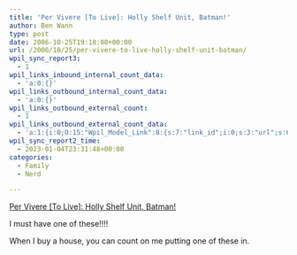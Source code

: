 ```yaml
---
title: 'Per Vivere [To Live]: Holly Shelf Unit, Batman!'
author: Ben Wann
type: post
date: 2006-10-25T19:18:08+00:00
url: /2006/10/25/per-vivere-to-live-holly-shelf-unit-batman/
wpil_sync_report3:
  - 1
wpil_links_inbound_internal_count_data:
  - 'a:0:{}'
wpil_links_outbound_internal_count_data:
  - 'a:0:{}'
wpil_links_outbound_external_count:
  - 1
wpil_links_outbound_external_count_data:
  - 'a:1:{i:0;O:15:"Wpil_Model_Link":8:{s:7:"link_id";i:0;s:3:"url";s:66:"http://pervivere.blogspot.com/2005/09/holly-shelf-unit-batman.html";s:4:"host";s:22:"pervivere.blogspot.com";s:8:"internal";b:0;s:4:"post";N;s:6:"anchor";s:47:"Per Vivere [To Live]: Holly Shelf Unit, Batman!";s:15:"added_by_plugin";b:0;s:8:"location";s:7:"content";}}'
wpil_sync_report2_time:
  - 2023-01-04T23:31:48+00:00
categories:
  - Family
  - Nerd

---
```

[Per Vivere [To Live]: Holly Shelf Unit, Batman!][1]

I must have one of these!!!!

When I buy a house, you can count on me putting one of these in. 

<!--0146ca1fe5da425920444afdded7524b-->

 [1]: http://pervivere.blogspot.com/2005/09/holly-shelf-unit-batman.html